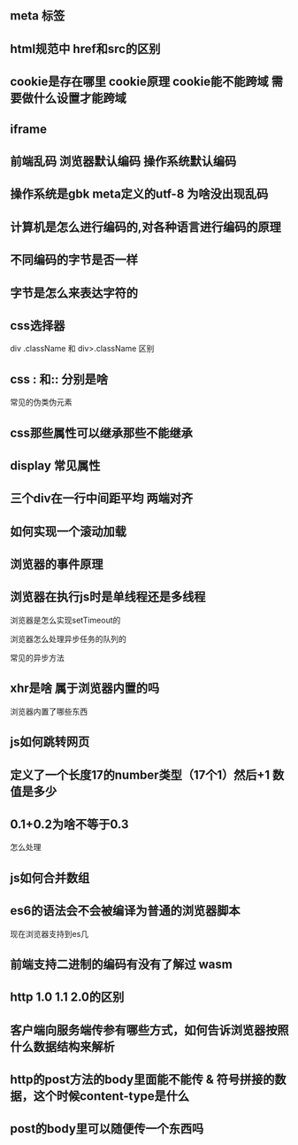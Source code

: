 ## meta 标签

## html规范中 href和src的区别

## cookie是存在哪里  cookie原理  cookie能不能跨域 需要做什么设置才能跨域

## iframe

## 前端乱码 浏览器默认编码 操作系统默认编码

## 操作系统是gbk meta定义的utf-8 为啥没出现乱码

## 计算机是怎么进行编码的,对各种语言进行编码的原理

## 不同编码的字节是否一样 

## 字节是怎么来表达字符的

## css选择器

div .className 和 div>.className 区别

## css : 和:: 分别是啥

常见的伪类伪元素

## css那些属性可以继承那些不能继承

## display 常见属性

## 三个div在一行中间距平均 两端对齐

## 如何实现一个滚动加载

## 浏览器的事件原理

## 浏览器在执行js时是单线程还是多线程

浏览器是怎么实现setTimeout的

浏览器怎么处理异步任务的队列的

常见的异步方法

## xhr是啥  属于浏览器内置的吗

浏览器内置了哪些东西

## js如何跳转网页

## 定义了一个长度17的number类型（17个1）然后+1 数值是多少

## 0.1+0.2为啥不等于0.3

怎么处理

## js如何合并数组

## es6的语法会不会被编译为普通的浏览器脚本

现在浏览器支持到es几

## 前端支持二进制的编码有没有了解过 wasm

## http 1.0 1.1 2.0的区别

## 客户端向服务端传参有哪些方式，如何告诉浏览器按照什么数据结构来解析

## http的post方法的body里面能不能传 & 符号拼接的数据，这个时候content-type是什么

## post的body里可以随便传一个东西吗